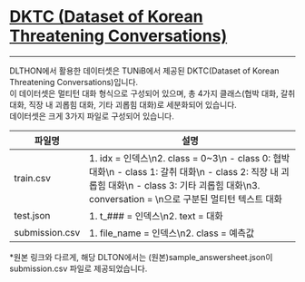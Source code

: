 # [DKTC (Dataset of Korean Threatening Conversations)](https://github.com/tunib-ai/DKTC)
---
DLTHON에서 활용한 데이터셋은 TUNiB에서 제공된 DKTC(Dataset of Korean Threatening Conversations)입니다.   
이 데이터셋은 멀티턴 대화 형식으로 구성되어 있으며, 총 4가지 클래스(협박 대화, 갈취 대화, 직장 내 괴롭힘 대화, 기타 괴롭힘 대화)로 세분화되어 있습니다.   
데이터셋은 크게 3가지 파일로 구성되어 있습니다.  


| 파일명         | 설명                   |
| -------------- | ---------------------- |
| train.csv      | 1. idx = 인덱스\n2. class = 0~3\n   - class 0: 협박 대화\n   - class 1: 갈취 대화\n   - class 2: 직장 내 괴롭힘 대화\n   - class 3: 기타 괴롭힘 대화\n3. conversation = \n으로 구분된 멀티턴 텍스트 대화 |
| test.json      | 1. t_### = 인덱스\n2. text = 대화 |
| submission.csv | 1. file_name = 인덱스\n2. class = 예측값 |


*원본 링크와 다르게, 해당 DLTON에서는 (원본)sample_answersheet.json이 submission.csv 파일로 제공되었습니다.  
